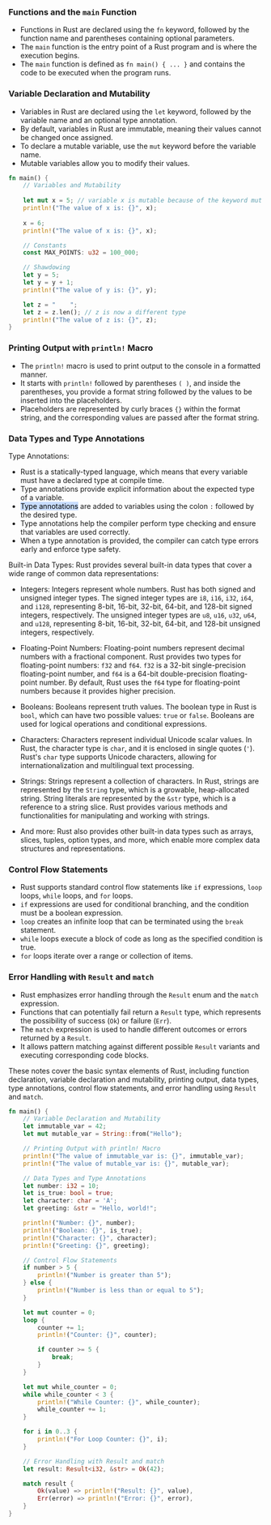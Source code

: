 ### Functions and the `main` Function

- Functions in Rust are declared using the `fn` keyword, followed by the function name and parentheses containing optional parameters.
- The `main` function is the entry point of a Rust program and is where the execution begins.
- The `main` function is defined as `fn main() { ... }` and contains the code to be executed when the program runs.

### Variable Declaration and Mutability

- Variables in Rust are declared using the `let` keyword, followed by the variable name and an optional type annotation.
- By default, variables in Rust are immutable, meaning their values cannot be changed once assigned.
- To declare a mutable variable, use the `mut` keyword before the variable name.
- Mutable variables allow you to modify their values.

```rust
fn main() {
    // Variables and Mutability
    
    let mut x = 5; // variable x is mutable because of the keyword mut
    println!("The value of x is: {}", x);
  
    x = 6;
    println!("The value of x is: {}", x);

    // Constants
    const MAX_POINTS: u32 = 100_000;

    // Shawdowing
    let y = 5;
    let y = y + 1;
    println!("The value of y is: {}", y);

    let z = "    ";
    let z = z.len(); // z is now a different type
    println!("The value of z is: {}", z);
}
```

### Printing Output with `println!` Macro

- The `println!` macro is used to print output to the console in a formatted manner.
- It starts with `println!` followed by parentheses `( )`, and inside the parentheses, you provide a format string followed by the values to be inserted into the placeholders.
- Placeholders are represented by curly braces `{}` within the format string, and the corresponding values are passed after the format string.

### Data Types and Type Annotations
Type Annotations:
- Rust is a statically-typed language, which means that every variable must have a declared type at compile time.
- Type annotations provide explicit information about the expected type of a variable.
- <mark style="background: #ADCCFFA6;">Type annotations</mark> are added to variables using the colon `:` followed by the desired type.
- Type annotations help the compiler perform type checking and ensure that variables are used correctly.
- When a type annotation is provided, the compiler can catch type errors early and enforce type safety.

Built-in Data Types: Rust provides several built-in data types that cover a wide range of common data representations:
- Integers: Integers represent whole numbers. Rust has both signed and unsigned integer types. The signed integer types are `i8`, `i16`, `i32`, `i64`, and `i128`, representing 8-bit, 16-bit, 32-bit, 64-bit, and 128-bit signed integers, respectively. The unsigned integer types are `u8`, `u16`, `u32`, `u64`, and `u128`, representing 8-bit, 16-bit, 32-bit, 64-bit, and 128-bit unsigned integers, respectively.
    
- Floating-Point Numbers: Floating-point numbers represent decimal numbers with a fractional component. Rust provides two types for floating-point numbers: `f32` and `f64`. `f32` is a 32-bit single-precision floating-point number, and `f64` is a 64-bit double-precision floating-point number. By default, Rust uses the `f64` type for floating-point numbers because it provides higher precision.
    
- Booleans: Booleans represent truth values. The boolean type in Rust is `bool`, which can have two possible values: `true` or `false`. Booleans are used for logical operations and conditional expressions.
    
- Characters: Characters represent individual Unicode scalar values. In Rust, the character type is `char`, and it is enclosed in single quotes (`'`). Rust's `char` type supports Unicode characters, allowing for internationalization and multilingual text processing.
    
- Strings: Strings represent a collection of characters. In Rust, strings are represented by the `String` type, which is a growable, heap-allocated string. String literals are represented by the `&str` type, which is a reference to a string slice. Rust provides various methods and functionalities for manipulating and working with strings.
    
- And more: Rust also provides other built-in data types such as arrays, slices, tuples, option types, and more, which enable more complex data structures and representations.

### Control Flow Statements

- Rust supports standard control flow statements like `if` expressions, `loop` loops, `while` loops, and `for` loops.
- `if` expressions are used for conditional branching, and the condition must be a boolean expression.
- `loop` creates an infinite loop that can be terminated using the `break` statement.
- `while` loops execute a block of code as long as the specified condition is true.
- `for` loops iterate over a range or collection of items.

### Error Handling with `Result` and `match`

- Rust emphasizes error handling through the `Result` enum and the `match` expression.
- Functions that can potentially fail return a `Result` type, which represents the possibility of success (`Ok`) or failure (`Err`).
- The `match` expression is used to handle different outcomes or errors returned by a `Result`.
- It allows pattern matching against different possible `Result` variants and executing corresponding code blocks.

These notes cover the basic syntax elements of Rust, including function declaration, variable declaration and mutability, printing output, data types, type annotations, control flow statements, and error handling using `Result` and `match`.

```rust
fn main() {
    // Variable Declaration and Mutability
    let immutable_var = 42;
    let mut mutable_var = String::from("Hello");

    // Printing Output with println! Macro
    println!("The value of immutable_var is: {}", immutable_var);
    println!("The value of mutable_var is: {}", mutable_var);

    // Data Types and Type Annotations
    let number: i32 = 10;
    let is_true: bool = true;
    let character: char = 'A';
    let greeting: &str = "Hello, world!";

    println!("Number: {}", number);
    println!("Boolean: {}", is_true);
    println!("Character: {}", character);
    println!("Greeting: {}", greeting);

    // Control Flow Statements
    if number > 5 {
        println!("Number is greater than 5");
    } else {
        println!("Number is less than or equal to 5");
    }

    let mut counter = 0;
    loop {
        counter += 1;
        println!("Counter: {}", counter);

        if counter >= 5 {
            break;
        }
    }

    let mut while_counter = 0;
    while while_counter < 3 {
        println!("While Counter: {}", while_counter);
        while_counter += 1;
    }

    for i in 0..3 {
        println!("For Loop Counter: {}", i);
    }

    // Error Handling with Result and match
    let result: Result<i32, &str> = Ok(42);

    match result {
        Ok(value) => println!("Result: {}", value),
        Err(error) => println!("Error: {}", error),
    }
}
```